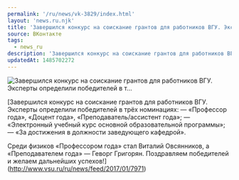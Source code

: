 ```yaml
---
permalink: '/ru/news/vk-3829/index.html'
layout: 'news.ru.njk'
title: 'Завершился конкурс на соискание грантов для работников ВГУ. Эксперты определили победителей в т'
source: ВКонтакте
tags:
  - news_ru
description: 'Завершился конкурс на соискание грантов для работников ВГУ. Эксперты определили победителей в т…'
updatedAt: 1485702272
---
```

![Завершился конкурс на соискание грантов для работников ВГУ. Эксперты определили победителей в т…](https://sun9-2.userapi.com/c638222/v638222195/22800/EKlpfR_oPBw.jpg)

[Завершился конкурс на соискание грантов для работников ВГУ. Эксперты определили победителей в трёх номинациях:
— «Профессор года», «Доцент года», «Преподаватель/ассистент года»;
— «Электронный учебный курс основной образовательной программы»;
— «За достижения в должности заведующего кафедрой».

Среди физиков «Профессором года» стал Виталий Овсянников, а «Преподавателем года» — Геворг Григорян. Поздравляем победителей и желаем дальнейших успехов!](http://www.vsu.ru/ru/news/feed/2017/01/7971)
